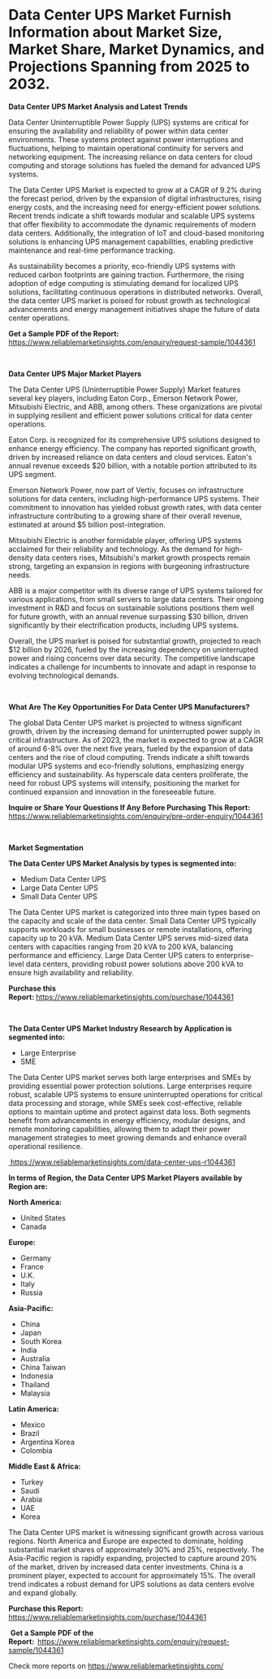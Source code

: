 <p><h1>Data Center UPS Market Furnish Information about Market Size, Market Share, Market Dynamics, and Projections Spanning from 2025 to 2032.</h1></p><p><strong>Data Center UPS Market Analysis and Latest Trends</strong></p>
<p><p>Data Center Uninterruptible Power Supply (UPS) systems are critical for ensuring the availability and reliability of power within data center environments. These systems protect against power interruptions and fluctuations, helping to maintain operational continuity for servers and networking equipment. The increasing reliance on data centers for cloud computing and storage solutions has fueled the demand for advanced UPS systems.</p><p>The Data Center UPS Market is expected to grow at a CAGR of 9.2% during the forecast period, driven by the expansion of digital infrastructures, rising energy costs, and the increasing need for energy-efficient power solutions. Recent trends indicate a shift towards modular and scalable UPS systems that offer flexibility to accommodate the dynamic requirements of modern data centers. Additionally, the integration of IoT and cloud-based monitoring solutions is enhancing UPS management capabilities, enabling predictive maintenance and real-time performance tracking.</p><p>As sustainability becomes a priority, eco-friendly UPS systems with reduced carbon footprints are gaining traction. Furthermore, the rising adoption of edge computing is stimulating demand for localized UPS solutions, facilitating continuous operations in distributed networks. Overall, the data center UPS market is poised for robust growth as technological advancements and energy management initiatives shape the future of data center operations.</p></p>
<p><strong>Get a Sample PDF of the Report:&nbsp;</strong> <a href="https://www.reliablemarketinsights.com/enquiry/request-sample/1044361?utm_campaign=2311&utm_medium=2&utm_source=Github&utm_content=ia&utm_term=18022025&utm_id=data-center-ups">https://www.reliablemarketinsights.com/enquiry/request-sample/1044361</a></p>
<p>&nbsp;</p>
<p><strong>Data Center UPS Major Market Players</strong></p>
<p><p>The Data Center UPS (Uninterruptible Power Supply) Market features several key players, including Eaton Corp., Emerson Network Power, Mitsubishi Electric, and ABB, among others. These organizations are pivotal in supplying resilient and efficient power solutions critical for data center operations.</p><p>Eaton Corp. is recognized for its comprehensive UPS solutions designed to enhance energy efficiency. The company has reported significant growth, driven by increased reliance on data centers and cloud services. Eaton's annual revenue exceeds $20 billion, with a notable portion attributed to its UPS segment.</p><p>Emerson Network Power, now part of Vertiv, focuses on infrastructure solutions for data centers, including high-performance UPS systems. Their commitment to innovation has yielded robust growth rates, with data center infrastructure contributing to a growing share of their overall revenue, estimated at around $5 billion post-integration.</p><p>Mitsubishi Electric is another formidable player, offering UPS systems acclaimed for their reliability and technology. As the demand for high-density data centers rises, Mitsubishi's market growth prospects remain strong, targeting an expansion in regions with burgeoning infrastructure needs.</p><p>ABB is a major competitor with its diverse range of UPS systems tailored for various applications, from small servers to large data centers. Their ongoing investment in R&D and focus on sustainable solutions positions them well for future growth, with an annual revenue surpassing $30 billion, driven significantly by their electrification products, including UPS systems.</p><p>Overall, the UPS market is poised for substantial growth, projected to reach $12 billion by 2026, fueled by the increasing dependency on uninterrupted power and rising concerns over data security. The competitive landscape indicates a challenge for incumbents to innovate and adapt in response to evolving technological demands.</p></p>
<p>&nbsp;</p>
<p><strong>What Are The Key Opportunities For Data Center UPS Manufacturers?</strong></p>
<p><p>The global Data Center UPS market is projected to witness significant growth, driven by the increasing demand for uninterrupted power supply in critical infrastructure. As of 2023, the market is expected to grow at a CAGR of around 6-8% over the next five years, fueled by the expansion of data centers and the rise of cloud computing. Trends indicate a shift towards modular UPS systems and eco-friendly solutions, emphasizing energy efficiency and sustainability. As hyperscale data centers proliferate, the need for robust UPS systems will intensify, positioning the market for continued expansion and innovation in the foreseeable future.</p></p>
<p><strong>Inquire or Share Your Questions If Any Before Purchasing This Report:</strong> <a href="https://www.reliablemarketinsights.com/enquiry/pre-order-enquiry/1044361?utm_campaign=2311&utm_medium=2&utm_source=Github&utm_content=ia&utm_term=18022025&utm_id=data-center-ups">https://www.reliablemarketinsights.com/enquiry/pre-order-enquiry/1044361</a></p>
<p>&nbsp;</p>
<p><strong>Market Segmentation</strong></p>
<p><strong>The Data Center UPS Market Analysis by types is segmented into:</strong></p>
<p><ul><li>Medium Data Center UPS</li><li>Large Data Center UPS</li><li>Small Data Center UPS</li></ul></p>
<p><p>The Data Center UPS market is categorized into three main types based on the capacity and scale of the data center. Small Data Center UPS typically supports workloads for small businesses or remote installations, offering capacity up to 20 kVA. Medium Data Center UPS serves mid-sized data centers with capacities ranging from 20 kVA to 200 kVA, balancing performance and efficiency. Large Data Center UPS caters to enterprise-level data centers, providing robust power solutions above 200 kVA to ensure high availability and reliability.</p></p>
<p><strong>Purchase this Report:&nbsp;</strong><a href="https://www.reliablemarketinsights.com/purchase/1044361?utm_campaign=2311&utm_medium=2&utm_source=Github&utm_content=ia&utm_term=18022025&utm_id=data-center-ups">https://www.reliablemarketinsights.com/purchase/1044361</a></p>
<p>&nbsp;</p>
<p><strong>The Data Center UPS Market Industry Research by Application is segmented into:</strong></p>
<p><ul><li>Large Enterprise</li><li>SME</li></ul></p>
<p><p>The Data Center UPS market serves both large enterprises and SMEs by providing essential power protection solutions. Large enterprises require robust, scalable UPS systems to ensure uninterrupted operations for critical data processing and storage, while SMEs seek cost-effective, reliable options to maintain uptime and protect against data loss. Both segments benefit from advancements in energy efficiency, modular designs, and remote monitoring capabilities, allowing them to adapt their power management strategies to meet growing demands and enhance overall operational resilience.</p></p>
<p><a href="https://www.reliablemarketinsights.com/data-center-ups-r1044361?utm_campaign=2311&utm_medium=2&utm_source=Github&utm_content=ia&utm_term=18022025&utm_id=data-center-ups">&nbsp;https://www.reliablemarketinsights.com/data-center-ups-r1044361</a></p>
<p><strong>In terms of Region, the Data Center UPS Market Players available by Region are:</strong></p>
<p>
    <p> <strong> North America: </strong>
        <ul>
            <li>United States</li>
            <li>Canada</li>
        </ul>
        </p> 
    <p> <strong> Europe: </strong>
        <ul>
            <li>Germany</li>
            <li>France</li>
            <li>U.K.</li>
            <li>Italy</li>
            <li>Russia</li>
        </ul>
        </p> 
    <p> <strong> Asia-Pacific: </strong>
        <ul>
            <li>China</li>
            <li>Japan</li>
            <li>South Korea</li>
            <li>India</li>
            <li>Australia</li>
            <li>China Taiwan</li>
            <li>Indonesia</li>
            <li>Thailand</li>
            <li>Malaysia</li>
        </ul>
        </p> 
    <p> <strong> Latin America: </strong>
        <ul>
            <li>Mexico</li>
            <li>Brazil</li>
            <li>Argentina Korea</li>
            <li>Colombia</li>
        </ul>
        </p> 
    <p> <strong> Middle East & Africa: </strong>
        <ul>
            <li>Turkey</li>
            <li>Saudi</li>
            <li>Arabia</li>
            <li>UAE</li>
            <li>Korea</li>
        </ul>
    </p>
    </p>
<p><p>The Data Center UPS market is witnessing significant growth across various regions. North America and Europe are expected to dominate, holding substantial market shares of approximately 30% and 25%, respectively. The Asia-Pacific region is rapidly expanding, projected to capture around 20% of the market, driven by increased data center investments. China is a prominent player, expected to account for approximately 15%. The overall trend indicates a robust demand for UPS solutions as data centers evolve and expand globally.</p></p>
<p><strong>Purchase this Report: </strong><a href="https://www.reliablemarketinsights.com/purchase/1044361?utm_campaign=2311&utm_medium=2&utm_source=Github&utm_content=ia&utm_term=18022025&utm_id=data-center-ups">https://www.reliablemarketinsights.com/purchase/1044361</a></p>
<p>&nbsp;<strong>Get a Sample PDF of the Report:&nbsp;&nbsp;</strong><a href="https://www.reliablemarketinsights.com/enquiry/request-sample/1044361?utm_campaign=2311&utm_medium=2&utm_source=Github&utm_content=ia&utm_term=18022025&utm_id=data-center-ups">https://www.reliablemarketinsights.com/enquiry/request-sample/1044361</a></p>
<p><strong></strong></p>
<p>Check more reports on <a href="https://www.reliablemarketinsights.com/?utm_campaign=2311&utm_medium=2&utm_source=Github&utm_content=ia&utm_term=18022025&utm_id=data-center-ups">https://www.reliablemarketinsights.com/</a></p>